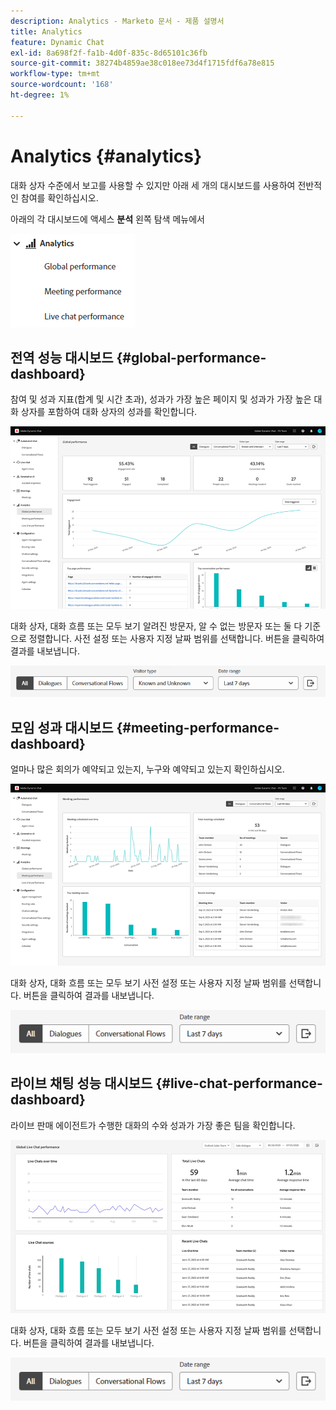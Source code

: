 ```yaml
---
description: Analytics - Marketo 문서 - 제품 설명서
title: Analytics
feature: Dynamic Chat
exl-id: 8a698f2f-fa1b-4d0f-835c-8d65101c36fb
source-git-commit: 38274b4859ae38c018ee73d4f1715fdf6a78e815
workflow-type: tm+mt
source-wordcount: '168'
ht-degree: 1%

---
```


# Analytics {#analytics}

대화 상자 수준에서 보고를 사용할 수 있지만 아래 세 개의 대시보드를 사용하여 전반적인 참여를 확인하십시오.

아래의 각 대시보드에 액세스 **분석** 왼쪽 탐색 메뉴에서

![](assets/analytics-1.png)

## 전역 성능 대시보드 {#global-performance-dashboard}

참여 및 성과 지표(합계 및 시간 초과), 성과가 가장 높은 페이지 및 성과가 가장 높은 대화 상자를 포함하여 대화 상자의 성과를 확인합니다.

![](assets/analytics-2.png)

대화 상자, 대화 흐름 또는 모두 보기 알려진 방문자, 알 수 없는 방문자 또는 둘 다 기준으로 정렬합니다. 사전 설정 또는 사용자 지정 날짜 범위를 선택합니다. 버튼을 클릭하여 결과를 내보냅니다.

![](assets/analytics-3.png)

## 모임 성과 대시보드 {#meeting-performance-dashboard}

얼마나 많은 회의가 예약되고 있는지, 누구와 예약되고 있는지 확인하십시오.

![](assets/analytics-4.png)

대화 상자, 대화 흐름 또는 모두 보기 사전 설정 또는 사용자 지정 날짜 범위를 선택합니다. 버튼을 클릭하여 결과를 내보냅니다.

![](assets/analytics-5.png)

## 라이브 채팅 성능 대시보드 {#live-chat-performance-dashboard}

라이브 판매 에이전트가 수행한 대화의 수와 성과가 가장 좋은 팀을 확인합니다.

![](assets/analytics-6.png)

대화 상자, 대화 흐름 또는 모두 보기 사전 설정 또는 사용자 지정 날짜 범위를 선택합니다. 버튼을 클릭하여 결과를 내보냅니다.

![](assets/analytics-7.png)
